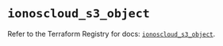 # `ionoscloud_s3_object`

Refer to the Terraform Registry for docs: [`ionoscloud_s3_object`](https://registry.terraform.io/providers/ionos-cloud/ionoscloud/6.7.10/docs/resources/s3_object).
